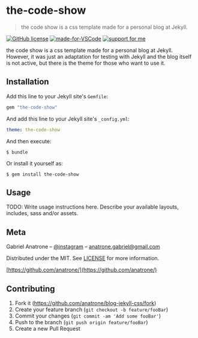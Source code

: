# the-code-show
> the code show is a css template made for a personal blog at Jekyll.

[![GitHub license](https://img.shields.io/github/license/Naereen/StrapDown.js.svg)](https://github.com/Naereen/StrapDown.js/blob/master/LICENSE)
[![made-for-VSCode](https://img.shields.io/badge/Made%20for-VSCode-1f425f.svg)](https://code.visualstudio.com/)
[![support for me](https://img.shields.io/badge/support%20for%20me%20on-paypal-brightgreen)](https://www.paypal.com/cgi-bin/webscr?cmd=_donations&business=4Q8ABHX2ZVV46&currency_code=USD&source=url)

the code show is a css template made for a personal blog at Jekyll.
However, it was just an adaptation for testing with Jekyll and the blog itself is not active, but there is the theme for those who want to use it.

## Installation

Add this line to your Jekyll site's `Gemfile`:

```ruby
gem "the-code-show"
```

And add this line to your Jekyll site's `_config.yml`:

```yaml
theme: the-code-show
```

And then execute:

    $ bundle

Or install it yourself as:

    $ gem install the-code-show

## Usage

TODO: Write usage instructions here. Describe your available layouts, includes, sass and/or assets.

## Meta

Gabriel Anatrone – [@instagram](https://instagram.com/anatrone) – anatrone.gabriel@gmail.com

Distributed under the MIT. See [LICENSE](https://github.com/DLTK/models/blob/master/LICENSE) for more information.

[https://github.com/anatrone/](https://github.com/anatrone/)

## Contributing

1. Fork it (<https://github.com/anatrone/blog-jekyll-css/fork>)
2. Create your feature branch (`git checkout -b feature/fooBar`)
3. Commit your changes (`git commit -am 'Add some fooBar'`)
4. Push to the branch (`git push origin feature/fooBar`)
5. Create a new Pull Request

